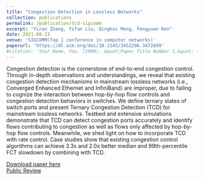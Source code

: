 ```yaml
---
title: "Congestion Detection in Lossless Networks"
collection: publications
permalink: /publication/tcd-sigcomm
excerpt: "Yiran Zhang, Yifan Liu, Qingkai Meng, Fengyuan Ren"
date: 2021-08-23
venue: 'SIGCOMM(Top 1 conference in computer networks)'
paperurl: 'https://dl.acm.org/doi/10.1145/3452296.3472899'
#citation: 'Your Name, You. (2009). &quot;Paper Title Number 1.&quot; <i>Journal 1</i>. 1(1).'
---
```


Congestion detection is the cornerstone of end-to-end congestion control. Through in-depth observations and understandings, we reveal that existing congestion detection mechanisms in mainstream lossless networks (i.e., Converged Enhanced Ethernet and InfiniBand) are improper, due to failing to cognize the interaction between hop-by-hop flow controls and congestion detection behaviors in switches. We define ternary states of switch ports and present Ternary Congestion Detection (TCD) for mainstream lossless networks. Testbed and extensive simulations demonstrate that TCD can detect congestion ports accurately and identify flows contributing to congestion as well as flows only affected by hop-by-hop flow controls. Meanwhile, we shed light on how to incorporate TCD with rate control. Case studies show that existing congestion control algorithms can achieve 3.3x and 2.0x better median and 99th-percentile FCT slowdown by combining with TCD.

[Download paper here](https://dl.acm.org/doi/10.1145/3452296.3472899)  
[Public Review](https://dl.acm.org/action/downloadSupplement?doi=10.1145%2F3452296.3472899&file=121-public-review.pdf)

